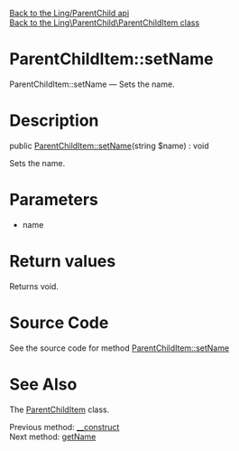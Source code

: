 [Back to the Ling/ParentChild api](https://github.com/lingtalfi/ParentChild/blob/master/doc/api/Ling/ParentChild.md)<br>
[Back to the Ling\ParentChild\ParentChildItem class](https://github.com/lingtalfi/ParentChild/blob/master/doc/api/Ling/ParentChild/ParentChildItem.md)


ParentChildItem::setName
================



ParentChildItem::setName — Sets the name.




Description
================


public [ParentChildItem::setName](https://github.com/lingtalfi/ParentChild/blob/master/doc/api/Ling/ParentChild/ParentChildItem/setName.md)(string $name) : void




Sets the name.




Parameters
================


- name

    


Return values
================

Returns void.








Source Code
===========
See the source code for method [ParentChildItem::setName](https://github.com/lingtalfi/ParentChild/blob/master/ParentChildItem.php#L40-L43)


See Also
================

The [ParentChildItem](https://github.com/lingtalfi/ParentChild/blob/master/doc/api/Ling/ParentChild/ParentChildItem.md) class.

Previous method: [__construct](https://github.com/lingtalfi/ParentChild/blob/master/doc/api/Ling/ParentChild/ParentChildItem/__construct.md)<br>Next method: [getName](https://github.com/lingtalfi/ParentChild/blob/master/doc/api/Ling/ParentChild/ParentChildItem/getName.md)<br>

